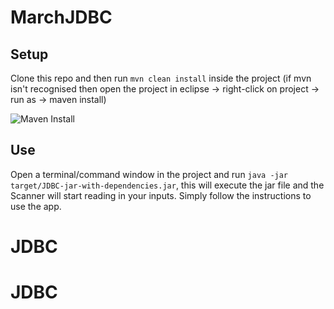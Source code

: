 # MarchJDBC

## Setup

Clone this repo and then run `mvn clean install` inside the project 
(if mvn isn't recognised then open the project in eclipse -> right-click on project -> run as -> maven install)

![Maven Install](https://i.imgur.com/WZxohrv.png)

## Use

Open a terminal/command window in the project and run `java -jar target/JDBC-jar-with-dependencies.jar`, this will execute the jar file and the Scanner will start reading in your inputs.
Simply follow the instructions to use the app.
# JDBC
# JDBC
